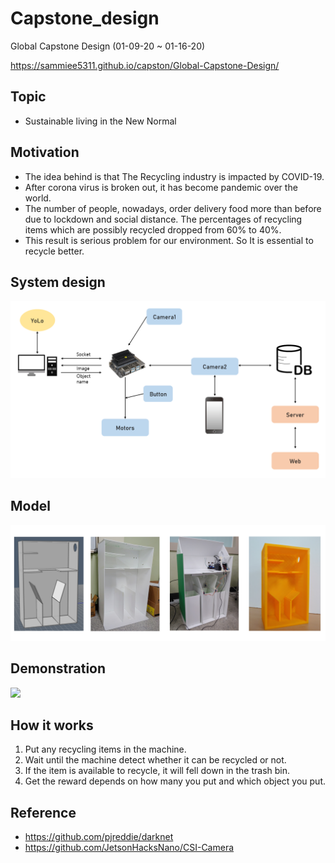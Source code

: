 # Capstone_design
Global Capstone Design (01-09-20 ~ 01-16-20) <br>

https://sammiee5311.github.io/capston/Global-Capstone-Design/

## Topic
+ Sustainable living in the New Normal

## Motivation
+ The idea behind is that The Recycling industry is impacted by COVID-19.
+ After corona virus is broken out, it has become pandemic over the world.
+ The number of people, nowadays, order delivery food more than before due to lockdown and social distance. The percentages of recycling items which are possibly recycled dropped from 60% to 40%.
+ This result is serious problem for our environment. So It is essential to recycle better.

## System design

![](./images/system_design.png)

## Model

![](./images/model_img.png)

## Demonstration

![](./images/demonstration.gif)

## How it works
1. Put any recycling items in the machine.
2. Wait until the machine detect whether it can be recycled or not.
3. If the item is available to recycle, it will fell down in the trash bin.
4. Get the reward depends on how many you put and which object you put.

## Reference
+ https://github.com/pjreddie/darknet
+ https://github.com/JetsonHacksNano/CSI-Camera
